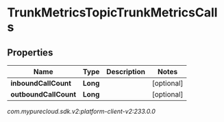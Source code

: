 # TrunkMetricsTopicTrunkMetricsCalls


## Properties

| Name | Type | Description | Notes |
| ------------ | ------------- | ------------- | ------------- |
| **inboundCallCount** | **Long** |  |  [optional] |
| **outboundCallCount** | **Long** |  |  [optional] |




_com.mypurecloud.sdk.v2:platform-client-v2:233.0.0_
